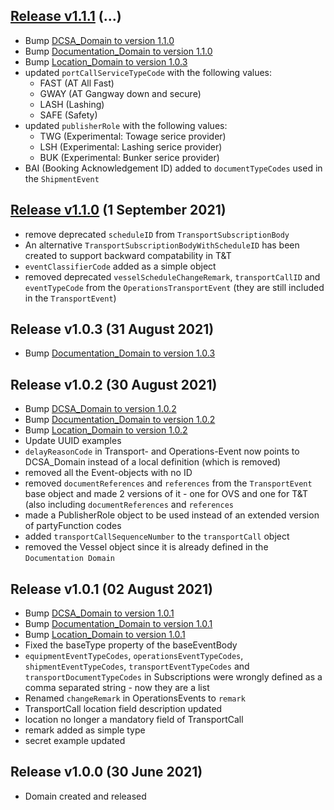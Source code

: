 
## [Release v1.1.1]() (...)
- Bump [DCSA_Domain to version 1.1.0](https://github.com/dcsaorg/DCSA-OpenAPI/blob/master/domain/dcsa/dcsa_domain_v1.1.0.yaml)
- Bump [Documentation_Domain to version 1.1.0](https://github.com/dcsaorg/DCSA-OpenAPI/blob/master/domain/documentation/documentation_domain_v1.1.0.yaml)
- Bump [Location_Domain to version 1.0.3](https://github.com/dcsaorg/DCSA-OpenAPI/blob/master/domain/location/dcsa_location_v1.0.3.yaml)
- updated `portCallServiceTypeCode` with the following values:
  - FAST (AT All Fast)
  - GWAY (AT Gangway down and secure)
  - LASH (Lashing)
  - SAFE (Safety)
- updated `publisherRole` with the following values:
  - TWG (Experimental: Towage serice provider)
  - LSH (Experimental: Lashing serice provider)
  - BUK (Experimental: Bunker serice provider)
- BAI (Booking Acknowledgement ID) added to `documentTypeCodes` used in the `ShipmentEvent`

## [Release v1.1.0]() (1 September 2021)
- remove deprecated `scheduleID` from `TransportSubscriptionBody`
- An alternative `TransportSubscriptionBodyWithScheduleID` has been created to support backward compatability in T&T
- `eventClassifierCode` added as a simple object
- removed deprecated `vesselScheduleChangeRemark`, `transportCallID` and `eventTypeCode` from the `OperationsTransportEvent` (they are still included in the `TransportEvent`)

Release v1.0.3 (31 August 2021)
-------------------------------
- Bump [Documentation_Domain to version 1.0.3](https://github.com/dcsaorg/DCSA-OpenAPI/blob/master/domain/documentation/documentation_domain_v1.0.3.yaml)

Release v1.0.2 (30 August 2021)
-------------------------------
- Bump [DCSA_Domain to version 1.0.2](https://github.com/dcsaorg/DCSA-OpenAPI/blob/master/domain/dcsa/dcsa_domain_v1.0.2.yaml)
- Bump [Documentation_Domain to version 1.0.2](https://github.com/dcsaorg/DCSA-OpenAPI/blob/master/domain/documentation/documentation_domain_v1.0.2.yaml)
- Bump [Location_Domain to version 1.0.2](https://github.com/dcsaorg/DCSA-OpenAPI/blob/master/domain/location/dcsa_location_v1.0.2.yaml)
- Update UUID examples
- `delayReasonCode` in Transport- and Operations-Event now points to DCSA_Domain instead of a local definition (which is removed)
- removed all the Event-objects with no ID
- removed `documentReferences` and `references` from the `TransportEvent` base object and made 2 versions of it - one for OVS and one for T&T (also including `documentReferences` and `references`
- made a PublisherRole object to be used instead of an extended version of partyFunction codes
- added `transportCallSequenceNumber` to the `transportCall` object
- removed the Vessel object since it is already defined in the `Documentation Domain`

Release v1.0.1 (02 August 2021)
-------------------------------
- Bump [DCSA_Domain to version 1.0.1](https://github.com/dcsaorg/DCSA-OpenAPI/blob/master/domain/dcsa/dcsa_domain_v1.0.1.yaml)
- Bump [Documentation_Domain to version 1.0.1](https://github.com/dcsaorg/DCSA-OpenAPI/blob/master/domain/documentation/documentation_domain_v1.0.1.yaml)
- Bump [Location_Domain to version 1.0.1](https://github.com/dcsaorg/DCSA-OpenAPI/blob/master/domain/location/dcsa_location_v1.0.1.yaml)
- Fixed the baseType property of the baseEventBody
- `equipmentEventTypeCodes`, `operationsEventTypeCodes`, `shipmentEventTypeCodes`, `transportEventTypeCodes` and `transportDocumentTypeCodes` in Subscriptions were wrongly defined as a comma separated string - now they are a list
- Renamed `changeRemark` in OperationsEvents to `remark`
- TransportCall location field description updated
- location no longer a mandatory field of TransportCall
- remark added as simple type
- secret example updated

Release v1.0.0 (30 June 2021)
-----------------------------
- Domain created and released
